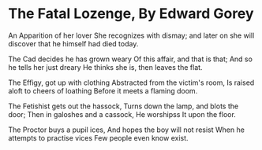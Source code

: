 # The Fatal Lozenge, By Edward Gorey

An Apparition of her lover She recognizes with dismay;
and later on she will discover that he himself had died today.

The Cad decides he has grown weary Of this affair, and that is that;
And so he tells her just dreary He thinks she is, then leaves the flat.

The Effigy, got up with clothing Abstracted from the victim's room,
Is raised aloft to cheers of loathing Before it meets a flaming doom.

The Fetishist gets out the hassock, Turns down the lamp, and blots the door;
Then in galoshes and a cassock, He worshipss It upon the floor.

The Proctor buys a pupil ices, And hopes the boy will not resist
When he attempts to practise vices Few people even know exist.
